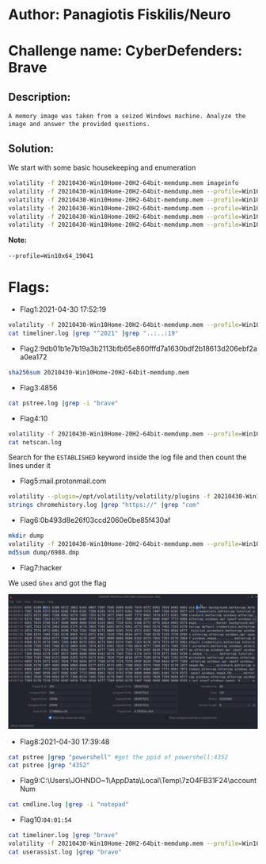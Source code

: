 # Author: Panagiotis Fiskilis/Neuro

# Challenge name: CyberDefenders: Brave

## Description: ##

```
A memory image was taken from a seized Windows machine. Analyze the image and answer the provided questions.
```

## Solution: ##

We start with some basic housekeeping and enumeration 

```bash
volatility -f 20210430-Win10Home-20H2-64bit-memdump.mem imageinfo
volatility -f 20210430-Win10Home-20H2-64bit-memdump.mem --profile=Win10x64_19041 pslist |tee pslist.log
volatility -f 20210430-Win10Home-20H2-64bit-memdump.mem --profile=Win10x64_19041 pstree |tee pstree.log
volatility -f 20210430-Win10Home-20H2-64bit-memdump.mem --profile=Win10x64_19041 cmdline |tee cmdline.log
volatility -f 20210430-Win10Home-20H2-64bit-memdump.mem --profile=Win10x64_19041 cmdscan |tee cmdscan.log
volatility -f 20210430-Win10Home-20H2-64bit-memdump.mem --profile=Win10x64_19041 consoles |tee consoles.log
```

**Note:**

```--profile=Win10x64_19041```

# Flags:

- Flag1:2021-04-30 17:52:19

```bash
volatility -f 20210430-Win10Home-20H2-64bit-memdump.mem --profile=Win10x64_19041 timeliner |tee timeliner.log
cat timeliner.log |grep "^2021" |grep "..:..:19"
```

- Flag2:9db01b1e7b19a3b2113bfb65e860fffd7a1630bdf2b18613d206ebf2aa0ea172

```bash
sha256sum 20210430-Win10Home-20H2-64bit-memdump.mem
```

- Flag3:4856

```bash
cat pstree.log |grep -i "brave"
```

- Flag4:10

```bash
volatility -f 20210430-Win10Home-20H2-64bit-memdump.mem --profile=Win10x64_19041 netscan |tee netscan.log
cat netscan.log 
```

Search for the <code>ESTABLISHED</code> keyword inside the log file and then count the lines under it

- Flag5:mail.protonmail.com

```bash
volatility --plugin=/opt/volatility/volatility/plugins -f 20210430-Win10Home-20H2-64bit-memdump.mem --profile=Win10x64_19041 chromehistory |tee chromehistory.log
strings chromehistory.log |grep "https://" |grep "com"
```

- Flag6:0b493d8e26f03ccd2060e0be85f430af

```bash
mkdir dump
volatility -f 20210430-Win10Home-20H2-64bit-memdump.mem --profile=Win10x64_19041 memdump -p 6988 -D dump
md5sum dump/6988.dmp
```

- Flag7:hacker

We used <code>Ghex</code> and got the flag

![flag7](./Images/flag7.png)

- Flag8:2021-04-30 17:39:48

```bash
cat pstree |grep "powershell" #get the ppid of powershell:4352
cat pstree |grep "4352"
```

- Flag9:C:\Users\JOHNDO~1\AppData\Local\Temp\7zO4FB31F24\accountNum

```bash
cat cmdline.log |grep -i "notepad"
```

- Flag10:```04:01:54```

```bash
cat timeliner.log |grep "brave"
volatility -f 20210430-Win10Home-20H2-64bit-memdump.mem --profile=Win10x64_19041 userassist |tee userassist.log
cat userassist.log |grep "brave"
```
